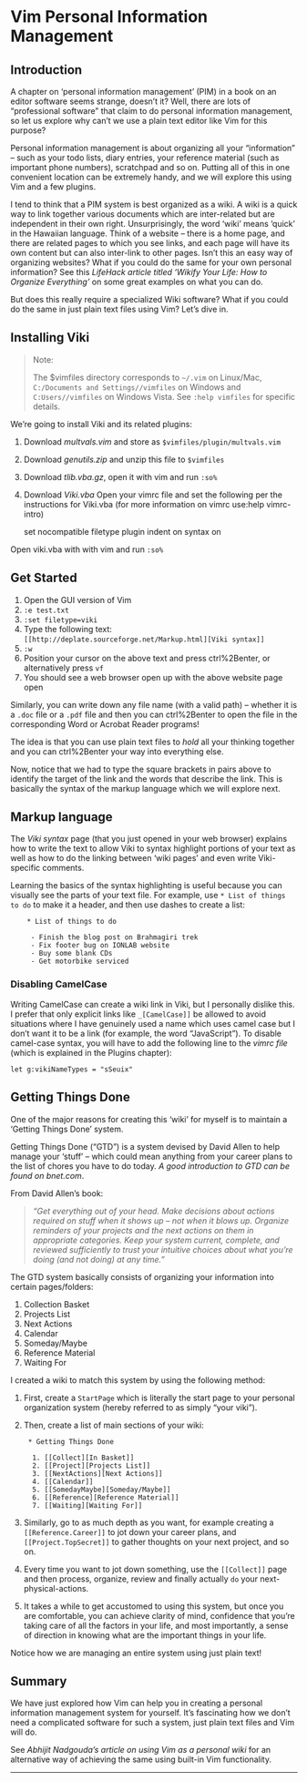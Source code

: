Vim Personal Information Management
======================================

Introduction
------------

A chapter on ‘personal information management’ (PIM) in a book on an
editor software seems strange, doesn’t it? Well, there are lots of
“professional software” that claim to do personal information
management, so let us explore why can’t we use a plain text editor like
Vim for this purpose?

Personal information management is about organizing all your
“information” – such as your todo lists, diary entries, your reference
material (such as important phone numbers), scratchpad and so on.
Putting all of this in one convenient location can be extremely handy,
and we will explore this using Vim and a few plugins.

I tend to think that a PIM system is best organized as a wiki. A wiki is
a quick way to link together various documents which are inter-related
but are independent in their own right. Unsurprisingly, the word ‘wiki’
means ‘quick’ in the Hawaiian language. Think of a website – there is a
home page, and there are related pages to which you see links, and each
page will have its own content but can also inter-link to other pages.
Isn’t this an easy way of organizing websites? What if you could do the
same for your own personal information? See this _LifeHack article
titled ‘Wikify Your Life: How to Organize Everything’_ on some great
examples on what you can do.

But does this really require a specialized Wiki software? What if you
could do the same in just plain text files using Vim? Let’s dive in.

Installing Viki
---------------

> Note:
>
> The $vimfiles directory corresponds to `~/.vim` on Linux/Mac,
> `C:/Documents and Settings//vimfiles` on Windows and
> `C:Users//vimfiles` on Windows Vista. See `:help vimfiles` for
> specific details.

We’re going to install Viki and its related plugins:

1. Download _multvals.vim_ and store as `$vimfiles/plugin/multvals.vim`
2. Download _genutils.zip_ and unzip this file to `$vimfiles`
3. Download _tlib.vba.gz_, open it with vim and run `:so%`
4. Download _Viki.vba_ Open your vimrc file and set the following per
   the instructions for Viki.vba (for more information on vimrc use:help
   vimrc-intro)

    set nocompatible
    filetype plugin indent on
    syntax on

Open viki.vba with with vim and run `:so%`

Get Started
-----------

1. Open the GUI version of Vim
2. `:e test.txt`
3. `:set filetype=viki`
4. Type the following text:
   `[[http://deplate.sourceforge.net/Markup.html][Viki syntax]]`
5. `:w`
6. Position your cursor on the above text and press ctrl%2Benter, or
   alternatively press `vf`
7. You should see a web browser open up with the above website page open

Similarly, you can write down any file name (with a valid path) –
whether it is a `.doc` file or a `.pdf` file and then you can
ctrl%2Benter to open the file in the corresponding Word or Acrobat
Reader programs!

The idea is that you can use plain text files to _hold_ all your
thinking together and you can ctrl%2Benter your way into everything
else.

Now, notice that we had to type the square brackets in pairs above to
identify the target of the link and the words that describe the link.
This is basically the syntax of the markup language which we will
explore next.

Markup language
---------------

The _Viki syntax_ page (that you just opened in your web browser)
explains how to write the text to allow Viki to syntax highlight
portions of your text as well as how to do the linking between ‘wiki
pages’ and even write Viki-specific comments.

Learning the basics of the syntax highlighting is useful because you can
visually see the parts of your text file. For example, use `* List of
things to do` to make it a header, and then use dashes to create a list:

        * List of things to do

         - Finish the blog post on Brahmagiri trek
         - Fix footer bug on IONLAB website
         - Buy some blank CDs
         - Get motorbike serviced

###  Disabling CamelCase

Writing CamelCase can create a wiki link in Viki, but I personally
dislike this. I prefer that only explicit links like `_[CamelCase]]` be
allowed to avoid situations where I have genuinely used a name which
uses camel case but I don’t want it to be a link (for example, the word
“JavaScript”). To disable camel-case syntax, you will have to add the
following line to the _vimrc file_ (which is explained in the Plugins
chapter):

    let g:vikiNameTypes = "sSeuix"

Getting Things Done
-------------------

One of the major reasons for creating this ‘wiki’ for myself is to
maintain a ‘Getting Things Done’ system.

Getting Things Done (“GTD”) is a system devised by David Allen to help
manage your ‘stuff’ – which could mean anything from your career plans
to the list of chores you have to do today. _A good introduction to GTD
can be found on bnet.com_.

From David Allen’s book:

> _“Get everything out of your head. Make decisions about actions
> required on stuff when it shows up – not when it blows up. Organize
> reminders of your projects and the next actions on them in appropriate
> categories. Keep your system current, complete, and reviewed
> sufficiently to trust your intuitive choices about what you’re doing
> (and not doing) at any time.”_

The GTD system basically consists of organizing your information into
certain pages/folders:

1. Collection Basket
2. Projects List
3. Next Actions
4. Calendar
5. Someday/Maybe
6. Reference Material
7. Waiting For

I created a wiki to match this system by using the following method:

1. First, create a `StartPage` which is literally the start page to your
   personal organization system (hereby referred to as simply “your
   viki”).

2. Then, create a list of main sections of your wiki:

        * Getting Things Done 

         1. [[Collect][In Basket]]
         2. [[Project][Projects List]]
         3. [[NextActions][Next Actions]]
         4. [[Calendar]]
         5. [[SomedayMaybe][Someday/Maybe]]
         6. [[Reference][Reference Material]]
         7. [[Waiting][Waiting For]]

4. Similarly, go to as much depth as you want, for example creating a
   `[[Reference.Career]]` to jot down your career plans, and
   `[[Project.TopSecret]]` to gather thoughts on your next project, and
   so on.

5. Every time you want to jot down something, use the `[[Collect]]` page
   and then process, organize, review and finally actually `do` your
   next-physical-actions.

6. It takes a while to get accustomed to using this system, but once you
   are comfortable, you can achieve clarity of mind, confidence that
   you’re taking care of all the factors in your life, and most
   importantly, a sense of direction in knowing what are the important
   things in your life.

Notice how we are managing an entire system using just plain text!

Summary
-------

We have just explored how Vim can help you in creating a personal
information management system for yourself. It’s fascinating how we
don’t need a complicated software for such a system, just plain text
files and Vim will do.

See _Abhijit Nadgouda’s article on using Vim as a personal wiki_ for an
alternative way of achieving the same using built-in Vim functionality.

* * * *
